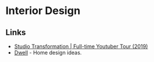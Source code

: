 # Interior Design

## Links

* [Studio Transformation | Full-time Youtuber Tour (2019)](https://www.youtube.com/watch?v=ApTFDOf-ZMo)
* [Dwell](https://www.dwell.com) - Home design ideas.
